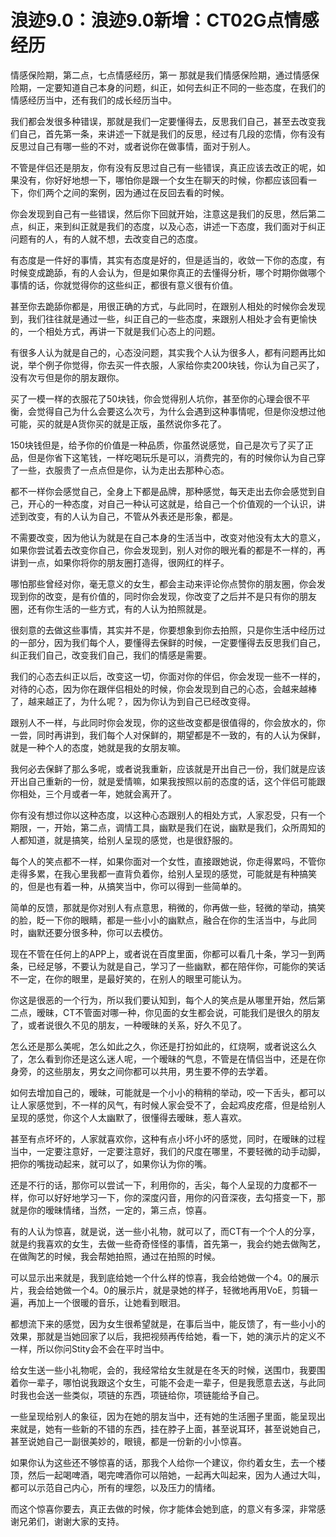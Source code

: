 # 浪迹9.0：浪迹9.0新增：CT02G点情感经历

情感保险期，第二点，七点情感经历，第一 那就是我们情感保险期，通过情感保险期，一定要知道自己本身的问题，纠正，如何去纠正不同的一些态度，在我们的情感经历当中，还有我们的成长经历当中。

我们都会发很多种错误，那就是我们一定要懂得去，反思我们自己，甚至去改变我们自己，首先第一条，来讲述一下就是我们的反思，经过有几段的恋情，你有没有反思过自己有哪一些的不对，或者说你在做事情，面对于别人。

不管是伴侣还是朋友，你有没有反思过自己有一些错误，真正应该去改正的呢，如果没有，你好好地想一下，哪怕你是跟一个女生在聊天的时候，你都应该回看一下，你们两个之间的案例，因为通过在反回去看的时候。

你会发现到自己有一些错误，然后你下回就开始，注意这是我们的反思，然后第二点，纠正，来到纠正就是我们的态度，以及心态，讲述一下态度，我们面对于纠正问题有的人，有的人就不想，去改变自己的态度。

有态度是一件好的事情，其实有态度是好的，但是适当的，收敛一下你的态度，有时候变成跪舔，有的人会认为，但是如果你真正的去懂得分析，哪个时期你做哪个事情的话，你就觉得你的这些纠正，都很有意义很有价值。

甚至你去跪舔你都是，用很正确的方式，与此同时，在跟别人相处的时候你会发现到，我们往往就是通过一些，纠正自己的一些态度，来跟别人相处才会有更愉快的，一个相处方式，再讲一下就是我们心态上的问题。

有很多人认为就是自己的，心态没问题，其实我个人认为很多人，都有问题再比如说，举个例子你觉得，你去买一件衣服，人家给你卖200块钱，你认为自己买了，没有次亏但是你的朋友跟你。

买了一模一样的衣服花了50块钱，你会觉得别人坑你，甚至你的心理会很不平衡，会觉得自己为什么会要这么次亏，为什么会遇到这种事情呢，但是你没想过他可能，买的就是A货你买的就是正版，虽然说你多花了。

150块钱但是，给予你的价值是一种品质，你虽然说感觉，自己是次亏了买了正品，但是你省下这笔钱，一样吃喝玩乐是可以，消费完的，有的时候你认为自己穿了一些，衣服贵了一点点但是你，认为走出去那种心态。

都不一样你会感觉自己，全身上下都是品牌，那种感觉，每天走出去你会感觉到自己，开心的一种态度，对自己一种认可这就是，给自己一个价值观的一个认识，讲述到改变，有的人认为自己，不管从外表还是形象，都是。

不需要改变，因为他认为就是在自己本身的生活当中，改变对他没有太大的意义，如果你尝试着去改变你自己，你会发现到，别人对你的眼光看的都是不一样的，再讲到一点，如果你将你的朋友圈打造得，很网红的样子。

哪怕那些曾经对你，毫无意义的女生，都会主动来评论你点赞你的朋友圈，你会发现到你的改变，是有价值的，同时你会发现，你改变了之后并不是只有你的朋友圈，还有你生活的一些方式，有的人认为拍照就是。

很刻意的去做这些事情，其实并不是，你要想象到你去拍照，只是你生活中经历过的一部分，因为我们每个人，要懂得去保鲜的时候，一定要懂得去反思我们自己，纠正我们自己，改变我们自己，我们的情感是需要。

我们的心态去纠正以后，改变这一切，你面对你的伴侣，你会发现一些不一样的，对待的心态，因为你在跟伴侣相处的时候，你会发现到自己的心态，会越来越棒了，越来越正了，为什么呢？，因为你认为到自己已经改变得。

跟别人不一样，与此同时你会发现，你的这些改变都是很值得的，你会放水的，你一尝，同时再讲到，我们每个人对保鲜的，期望都是不一致的，有的人认为保鲜，就是一种个人的态度，她就是我的女朋友嘛。

我何必去保鲜了那么多呢，或者说我重新，应该就是开出自己一份，我们就是应该开出自己重新的一份，就是爱情嘛，如果我按照以前的态度的话，这个伴侣可能跟你相处，三个月或者一年，她就会离开了。

你有没有想过你以这种态度，以这种心态跟别人的相处方式，人家忍受，只有一个期限，一，开始，第二点，调情工具，幽默是我们在说，幽默是我们，众所周知的人都知道，就是搞笑，给别人呈现的感觉，也是很舒服的。

每个人的笑点都不一样，如果你面对一个女性，直接跟她说，你走得累吗，不管你走得多累，在我心里我都一直背负着你，给别人呈现的感觉，可能就是有种搞笑的，但是也有着一种，从搞笑当中，你可以得到一些简单的。

简单的反馈，那就是你对别人有点意思，稍微的，你再做一些，轻微的举动，搞笑的脸，眨一下你的眼睛，都是一些小小的幽默点，融合在你的生活当中，与此同时，幽默还要分很多种，你可以去模仿。

现在不管在任何上的APP上，或者说在百度里面，你都可以看几十条，学习一到两条，已经足够，不要认为就是自己，学习了一些幽默，都在陪伴你，可能你的笑话不一定，在你的眼里，是最好笑的，在别人的眼里可能认为。

你这是很恶的一个行为，所以我们要认知到，每个人的笑点是从哪里开始，然后第二点，暧昧，CT不管面对哪一种，你见面的女生都会说，可能我们是很久的朋友了，或者说很久不见的朋友，一种暧昧的关系，好久不见了。

怎么还是那么美呢，怎么如此之久，你还是打扮如此的，红烧啊，或者说这么久了，怎么看到你还是这么迷人呢，一个暧昧的气息，不管是在情侣当中，还是在你身旁，的这些朋友，男女之间你都可以共用，男生要不停的去学着。

如何去增加自己的，暧昧，可能就是一个小小的稍稍的举动，咬一下舌头，都可以让人家感觉到，不一样的风气，有时候人家会受不了，会起鸡皮疙瘩，但是给别人呈现的感觉，你这个人太幽默了，很懂得去暧昧，惹人喜欢。

甚至有点坏坏的，人家就喜欢你，这种有点小坏小坏的感觉，同时，在暧昧的过程当中，一定要注意好，一定要注意好，我们的尺度在哪里，不要轻微的动手动脚，把你的嘴拢动起来，就可以了，如果你认为你的嘴。

还是不行的话，那你可以尝试一下，利用你的，舌尖，每个人呈现的力度都不一样，你可以好好地学习一下，你的深度闪音，用你的闪音深夜，去勾搭变一下，那就是你的暧昧情绪，当然，一定的，第三点，惊喜。

有的人认为惊喜，就是说，送一些小礼物，就可以了，而CT有一个个人的分享，就是约我喜欢的女生，去做一些奇奇怪怪的事情，首先第一，我会约她去做陶艺，在做陶艺的时候，我会帮她拍照，通过在拍照的时候。

可以显示出来就是，我到底给她一个什么样的惊喜，我会给她做一个4。0的展示片，我会给她做一个4。0的展示片，就是录她的样子，轻微地再用VoE，剪辑一遍，再加上一个很暖的音乐，让她看到眼泪。

都想流下来的感觉，因为女生很希望就是，在事后当中，能反馈了，有一些小小的效果，那就是当她回家了以后，我把视频再传给她，看一下，她的演示片的定义不一样，所以你问Stity会不会在平时当中。

给女生送一些小礼物呢，会的，我经常给女生就是在冬天的时候，送围巾，我要围着你一辈子，哪怕说我跟这个女生，可能不会走一辈子，但是我愿意去送，与此同时我也会送一些类似，项链的东西，项链给你，项链能给予自己。

一些呈现给别人的象征，因为在她的朋友当中，还有她的生活圈子里面，能呈现出来就是，她有一些新的不错的东西，挂在脖子上面，甚至说耳环，甚至说她自己，甚至说她自己一副很美妙的，眼镜，都是一份新的小小惊喜。

如果你认为这些还不够惊喜的话，那我个人给你一个建议，你约着女生，去一个楼顶，然后一起喝啤酒，喝完啤酒你可以陪她，一起再大叫起来，因为人通过大叫，都可以示范自己内心，所有的埋怨，以及压力的情绪。

而这个惊喜你要去，真正去做的时候，你才能体会她到底，的意义有多深，非常感谢兄弟们，谢谢大家的支持。